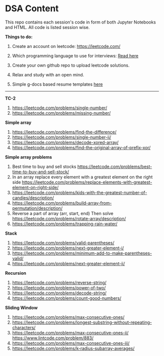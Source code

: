 # DSA Content

This repo contains each session's code in form of both Jupyter Notebooks and HTML.
All code is listed session wise.


**Things to do:**
1. Create an account on leetcode: https://leetcode.com/
1. Which programming language to use for interviews: [Read here](https://www.linkedin.com/posts/leangaurav_best-programming-language-for-coding-interviews-activity-7025043240831631360-s0zH?utm_source=share&utm_medium=member_desktop)

1. Create your own github repo to upload leetcode solutions.
1. Relax and study with an open mind.
1. Simple g-docs based resume templates [here](https://github.com/code-dudes/resume)

---

**TC-2**  
1. https://leetcode.com/problems/single-number/
1. https://leetcode.com/problems/missing-number/

**Simple array**  
1. https://leetcode.com/problems/find-the-difference/
1. https://leetcode.com/problems/single-number-ii/
1. https://leetcode.com/problems/decode-xored-array/
1. https://leetcode.com/problems/find-the-original-array-of-prefix-xor/

**Simple array problems**  
1. Best time to buy and sell stocks
    https://leetcode.com/problems/best-time-to-buy-and-sell-stock/
1. In an array replace every element with a greatest element on the right side
    https://leetcode.com/problems/replace-elements-with-greatest-element-on-right-side/
1. https://leetcode.com/problems/kids-with-the-greatest-number-of-candies/description/
1. https://leetcode.com/problems/build-array-from-permutation/description/
1. Reverse a part of array (arr, start, end)
   Then solve https://leetcode.com/problems/rotate-array/description/
1. https://leetcode.com/problems/trapping-rain-water/

**Stack**  
1. https://leetcode.com/problems/valid-parentheses/
1. https://leetcode.com/problems/next-greater-element-i/
1. https://leetcode.com/problems/minimum-add-to-make-parentheses-valid/
1. https://leetcode.com/problems/next-greater-element-ii/

**Recursion**  
1. https://leetcode.com/problems/reverse-string/
1. https://leetcode.com/problems/power-of-two/
1. https://leetcode.com/problems/decode-string/
1. https://leetcode.com/problems/count-good-numbers/

**Sliding Window**
1. https://leetcode.com/problems/max-consecutive-ones/
1. https://leetcode.com/problems/longest-substring-without-repeating-characters/
1. https://leetcode.com/problems/max-consecutive-ones-ii/  https://www.lintcode.com/problem/883/
1. https://leetcode.com/problems/max-consecutive-ones-iii/
1. https://leetcode.com/problems/k-radius-subarray-averages/

